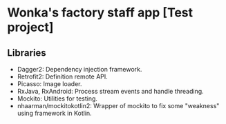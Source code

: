 # Wonka's factory staff app [Test project]

## Libraries

- Dagger2: Dependency injection framework.
- Retrofit2: Definition remote API.
- Picasso: Image loader.
- RxJava, RxAndroid: Process stream events and handle threading.
- Mockito: Utilities for testing.
- nhaarman/mockitokotlin2: Wrapper of mockito to fix some "weakness" using framework in Kotlin.

